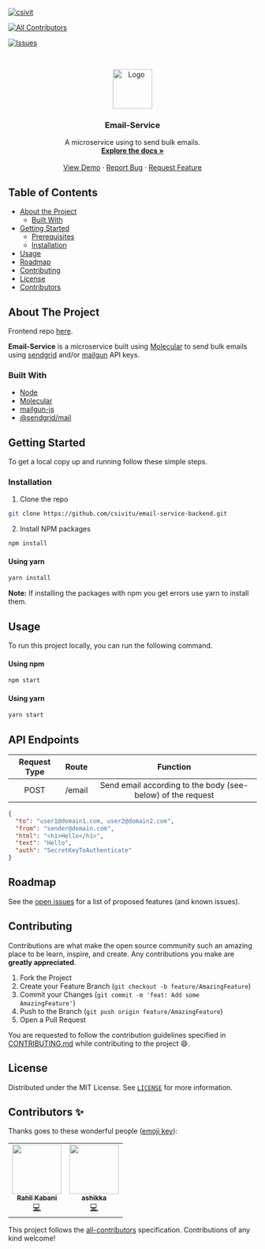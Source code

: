 [![csivit][csivitu-shield]][csivitu-url]
<!-- ALL-CONTRIBUTORS-BADGE:START - Do not remove or modify this section -->
[![All Contributors](https://img.shields.io/badge/all_contributors-2-orange.svg?style=flat-square)](#contributors-)
<!-- ALL-CONTRIBUTORS-BADGE:END -->
[![Issues][issues-shield]][issues-url]

<!-- PROJECT LOGO -->
<br />
<p align="center">
  <a href="https://github.com/csivitu/email-service-backend">
    <img src="https://csivit.com/images/favicon.png" alt="Logo" width="80">
  </a>

  <h3 align="center">Email-Service</h3>

  <p align="center">
    A microservice using to send bulk emails.
    <br />
    <a href="https://github.com/csivitu/email-service-backend"><strong>Explore the docs »</strong></a>
    <br />
    <br />
    <a href="https://github.com/csivitu/email-service-backend">View Demo</a>
    ·
    <a href="https://github.com/csivitu/email-service-backend/issues">Report Bug</a>
    ·
    <a href="https://github.com/csivitu/email-service-backend/issues">Request Feature</a>
  </p>
</p>



<!-- TABLE OF CONTENTS -->
## Table of Contents

* [About the Project](#about-the-project)
  * [Built With](#built-with)
* [Getting Started](#getting-started)
  * [Prerequisites](#prerequisites)
  * [Installation](#installation)
* [Usage](#usage)
* [Roadmap](#roadmap)
* [Contributing](#contributing)
* [License](#license)
* [Contributors](#contributors-)



<!-- ABOUT THE PROJECT -->
## About The Project

Frontend repo [here](https://github.com/csivitu/email-service-frontend).

**Email-Service** is a microservice built using [Molecular](https://moleculer.services/docs/0.14/index.html) to send bulk emails using [sendgrid](https://moleculer.services/docs/0.14/index.html) and/or [mailgun](https://www.mailgun.com/) API keys.


### Built With

* [Node](https://nodejs.org/en/)
* [Molecular](https://www.npmjs.com/package/moleculer)
* [mailgun-js](https://www.npmjs.com/package/mailgun-js)
* [@sendgrid/mail](https://www.npmjs.com/package/@sendgrid/mail)



<!-- GETTING STARTED -->
## Getting Started

To get a local copy up and running follow these simple steps.

### Installation
 
1. Clone the repo
```sh
git clone https://github.com/csivitu/email-service-backend.git
```
2. Install NPM packages
```sh
npm install
```

#### Using yarn

```sh
yarn install
```

**Note:**  If installing the packages with npm you get errors use yarn to install them.



<!-- USAGE EXAMPLES -->
## Usage

To run this project locally, you can run the following command. 

#### Using npm
```sh
npm start
```
#### Using yarn

```sh
yarn start
```

## API Endpoints

|Request Type| Route | Function |
|:-----------:|:------:|:---------:|
| POST | /email | Send email according to the body (see-below) of the request |

```json
{
  "to": "user1@domain1.com, user2@domain2.com",
  "from": "sender@domain.com",
  "html": "<h1>Hello</h1>",
  "text": "Hello",
  "auth": "SecretKeyToAuthenticate"
}
```

<!-- ROADMAP -->
## Roadmap

See the [open issues](https://github.com/csivitu/email-service-backend/issues) for a list of proposed features (and known issues).



<!-- CONTRIBUTING -->
## Contributing

Contributions are what make the open source community such an amazing place to be learn, inspire, and create. Any contributions you make are **greatly appreciated**.

1. Fork the Project
2. Create your Feature Branch (`git checkout -b feature/AmazingFeature`)
3. Commit your Changes (`git commit -m 'feat: Add some AmazingFeature'`)
4. Push to the Branch (`git push origin feature/AmazingFeature`)
5. Open a Pull Request

You are requested to follow the contribution guidelines specified in [CONTRIBUTING.md](./CONTRIBUTING.md) while contributing to the project :smile:.

<!-- LICENSE -->
## License

Distributed under the MIT License. See [`LICENSE`](./LICENSE) for more information.




<!-- MARKDOWN LINKS & IMAGES -->
<!-- https://www.markdownguide.org/basic-syntax/#reference-style-links -->
[csivitu-shield]: https://img.shields.io/badge/csivitu-csivitu-blue
[csivitu-url]: https://csivit.com
[issues-shield]: https://img.shields.io/github/issues/othneildrew/Best-README-Template.svg?style=flat-square
[issues-url]: https://github.com/csivitu/email-service-backend/issues

## Contributors ✨

Thanks goes to these wonderful people ([emoji key](https://allcontributors.org/docs/en/emoji-key)):

<!-- ALL-CONTRIBUTORS-LIST:START - Do not remove or modify this section -->
<!-- prettier-ignore-start -->
<!-- markdownlint-disable -->
<table>
  <tr>
    <td align="center"><a href="https://alias-rahil.github.io/"><img src="https://avatars2.githubusercontent.com/u/59060219?v=4" width="100px;" alt=""/><br /><sub><b>Rahil Kabani</b></sub></a><br /><a href="https://github.com/csivitu/email-service-backend/commits?author=alias-rahil" title="Code">💻</a></td>
    <td align="center"><a href="https://github.com/ashikka"><img src="https://avatars1.githubusercontent.com/u/58368421?v=4" width="100px;" alt=""/><br /><sub><b>ashikka</b></sub></a><br /><a href="https://github.com/csivitu/email-service-backend/commits?author=ashikka" title="Code">💻</a></td>
  </tr>
</table>

<!-- markdownlint-enable -->
<!-- prettier-ignore-end -->
<!-- ALL-CONTRIBUTORS-LIST:END -->

This project follows the [all-contributors](https://github.com/all-contributors/all-contributors) specification. Contributions of any kind welcome!